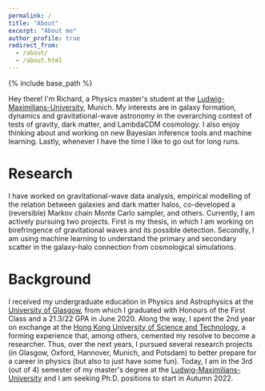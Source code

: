 ```yaml
---
permalink: /
title: "About"
excerpt: "About me"
author_profile: true
redirect_from: 
  - /about/
  - /about.html
---
```


{% include base_path %}

Hey there! I'm Richard, a Physics master's student at the [Ludwig-Maximilians-University](https://www.en.uni-muenchen.de/), Munich. My interests are in galaxy formation, dynamics and gravitational-wave astronomy in the overarching context of tests of gravity, dark matter, and LambdaCDM cosmology. I also enjoy thinking about and working on new Bayesian inference tools and machine learning. Lastly, whenever I have the time I like to go out for long runs.


Research
======
I have worked on gravitational-wave data analysis, empirical modelling of the relation between galaxies and dark matter halos, co-developed a (reversible) Markov chain Monte Carlo sampler, and others. Currently, I am actively pursuing two projects. First is my thesis, in which I am working on birefringence of gravitational waves and its possible detection. Secondly, I am using machine learning to understand the primary and secondary scatter in the galaxy-halo connection from cosmological simulations.



Background
======
I received my undergraduate education in Physics and Astrophysics at the [University of Glasgow](https://www.gla.ac.uk), from which I graduated with Honours of the First Class and a 21.3/22 GPA in June 2020. Along the way, I spent the 2nd year on exchange at the [Hong Kong University of Science and Technology](https://hkust.edu.hk/), a forming experience that, among others, cemented my resolve to become a researcher. Thus, over the next years, I pursued several research projects (in Glasgow, Oxford, Hannover, Munich, and Potsdam) to better prepare for a career in physics (but also to just have some fun). Today, I am in the 3rd (out of 4) semester  of my master's degree at the [Ludwig-Maximilians-University](https://www.en.uni-muenchen.de/) and I am seeking Ph.D. positions to start in Autumn 2022.
